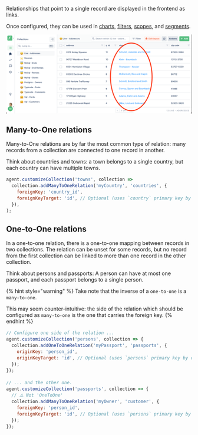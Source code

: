 Relationships that point to a single record are displayed in the frontend as links.

Once configured, they can be used in
[charts](https://docs.forestadmin.com/user-guide/dashboards/charts),
[filters](https://docs.forestadmin.com/user-guide/getting-started/master-your-ui/the-table-view#add-one-or-several-filters),
[scopes](https://docs.forestadmin.com/user-guide/collections/scopes), and
[segments](https://docs.forestadmin.com/user-guide/collections/segments).

![Many-to-One relation in the table view](../../assets/relationships-single-link.png)

## Many-to-One relations

Many-to-One relations are by far the most common type of relation: many records from a collection are connected to one record in another.

Think about countries and towns: a town belongs to a single country, but each country can have multiple towns.

```javascript
agent.customizeCollection('towns', collection =>
  collection.addManyToOneRelation('myCountry', 'countries', {
    foreignKey: 'country_id',
    foreignKeyTarget: 'id', // Optional (uses `country` primary key by default)
  }),
);
```

## One-to-One relations

In a one-to-one relation, there is a one-to-one mapping between records in two collections. The relation can be unset for some records, but no record from the first collection can be linked to more than one record in the other collection.

Think about persons and passports: A person can have at most one passport, and each passport belongs to a single person.

{% hint style="warning" %}
Take note that the inverse of a `one-to-one` is a `many-to-one`.

This may seem counter-intuitive: the side of the relation which should be configured as `many-to-one` is the one that carries the foreign key.
{% endhint %}

```javascript
// Configure one side of the relation ...
agent.customizeCollection('persons', collection => {
  collection.addOneToOneRelation('myPassport', 'passports', {
    originKey: 'person_id',
    originKeyTarget: 'id', // Optional (uses `persons` primary key by default)
  });
});

// ... and the other one.
agent.customizeCollection('passports', collection => {
  // ⚠️ Not 'OneToOne'
  collection.addManyToOneRelation('myOwner', 'customer', {
    foreignKey: 'person_id',
    foreignKeyTarget: 'id', // Optional (uses `persons` primary key by default)
  });
});
```
